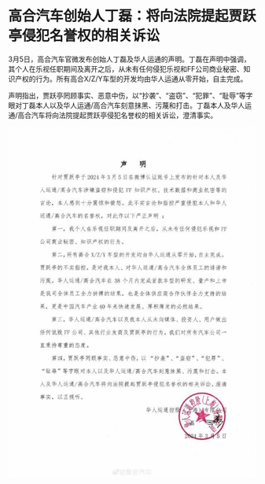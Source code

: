 # 高合汽车创始人丁磊：将向法院提起贾跃亭侵犯名誉权的相关诉讼

3月5日，高合汽车官微发布创始人丁磊及华人运通的声明。丁磊在声明中强调，其个人在乐视任职期间及离开之后，从未有任何侵犯乐视和FF公司商业秘密、知识产权的行为。所有高合X/Z/Y车型的开发均由华人运通从零开始，自主完成。

声明指出，贾跃亭罔顾事实、恶意中伤，以“抄袭”、“盗窃”、“犯罪”、“耻辱”等字眼对丁磊本人以及华人运通/高合汽车刻意抹黑、污蔑和打击。丁磊本人及华人运通/高合汽车将向法院提起贾跃亭侵犯名誉权的相关诉讼，澄清事实。

![49e8b625859bdf7fedc9747d0a4f0b23.jpg](https://raw.githubusercontent.com/qqhsx/qqnews_image/main/2024/03/05/高合汽车创始人丁磊：将向法院提起贾跃亭侵犯名誉权的相关诉讼/49e8b625859bdf7fedc9747d0a4f0b23.jpg)

